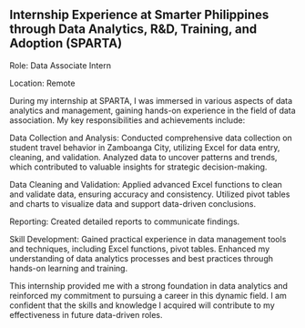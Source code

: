 ## Internship Experience at Smarter Philippines through Data Analytics, R&D, Training, and Adoption (SPARTA)

Role: Data Associate Intern

Location: Remote

During my internship at SPARTA, I was immersed in various aspects of data analytics and management, gaining hands-on experience in the field of data association. My key responsibilities and achievements include:

Data Collection and Analysis: Conducted comprehensive data collection on student travel behavior in Zamboanga City, utilizing Excel for data entry, cleaning, and validation. Analyzed data to uncover patterns and trends, which contributed to valuable insights for strategic decision-making.

Data Cleaning and Validation: Applied advanced Excel functions to clean and validate data, ensuring accuracy and consistency. Utilized pivot tables and charts to visualize data and support data-driven conclusions.

Reporting: Created detailed reports to communicate findings.

Skill Development: Gained practical experience in data management tools and techniques, including Excel functions, pivot tables. Enhanced my understanding of data analytics processes and best practices through hands-on learning and training.

This internship provided me with a strong foundation in data analytics and reinforced my commitment to pursuing a career in this dynamic field. I am confident that the skills and knowledge I acquired will contribute to my effectiveness in future data-driven roles.
